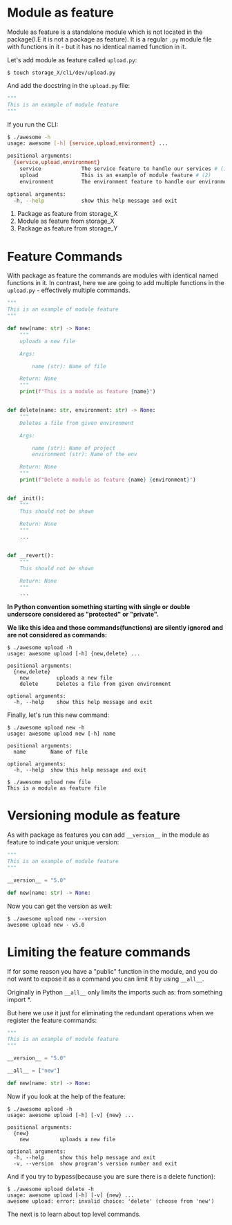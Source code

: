 # Module as feature

Module as feature is a standalone module which is not located in the package(I.E it is not a package as feature).
It is a regular `.py` module file with functions in it - but it has no identical named function in it.

Let's add module as feature called `upload.py`:

```console
$ touch storage_X/cli/dev/upload.py
```

And add the docstring in the `upload.py` file:

``` py title="upload.py"
"""
This is an example of module feature
"""
```

If you run the CLI:

```bash
$ ./awesome -h
usage: awesome [-h] {service,upload,environment} ...

positional arguments:
  {service,upload,environment}
    service             The service feature to handle our services # (1)
    upload              This is an example of module feature # (2)
    environment         The environment feature to handle our environments # (3)

optional arguments:
  -h, --help            show this help message and exit
```

1. Package as feature from storage_X
2. Module as feature from storage_X
3. Package as feature from storage_Y

# Feature Commands

With package as feature the commands are modules with identical named functions in it.
In contrast, here we are going to add multiple functions in the `upload.py` - effectively multiple commands.

```py title="upload.py" hl_lines="32 41"
"""
This is an example of module feature
"""

def new(name: str) -> None:
    """
    uploads a new file

    Args:

        name (str): Name of file

    Return: None
    """
    print(f"This is a module as feature {name}")


def delete(name: str, environment: str) -> None:
    """
    Deletes a file from given environment

    Args:

        name (str): Name of project
        environment (str): Name of the env

    Return: None
    """
    print(f"Delete a module as feature {name} {environment}")


def _init():
    """
    This should not be shown
    
    Return: None
    """
    ...


def __revert():
    """
    This should not be shown

    Return: None
    """
    ...
```

**In Python convention something starting with single or double underscore considered as "protected" or "private".**

**We like this idea and those commands(functions) are silently ignored and are not considered as commands:**

```console hl_lines="5"
$ ./awesome upload -h 
usage: awesome upload [-h] {new,delete} ...

positional arguments:
  {new,delete}
    new         uploads a new file
    delete      Deletes a file from given environment

optional arguments:
  -h, --help    show this help message and exit
```

Finally, let's run this new command:

```console 
$ ./awesome upload new -h
usage: awesome upload new [-h] name

positional arguments:
  name        Name of file

optional arguments:
  -h, --help  show this help message and exit
```

```console
$ ./awesome upload new file
This is a module as feature file
```

# Versioning module as feature

As with package as features you can add `__version__` in the module as feature to indicate your unique version:

``` py title="upload.py" hl_lines="5"
"""
This is an example of module feature
"""

__version__ = "5.0"

def new(name: str) -> None:
```

Now you can get the version as well:

```console
$ ./awesome upload new --version
awesome upload new - v5.0
```

# Limiting the feature commands

If for some reason you have a "public" function in the module, and you do not want to expose it as a command you can limit it by using `__all__`.

Originally in Python `__all__` only limits the imports such as: from something import *. 

But here we use it just for eliminating the redundant operations when we register the feature commands:

```py title="upload.py" hl_lines="7"
"""
This is an example of module feature
"""

__version__ = "5.0"

__all__ = ["new"]

def new(name: str) -> None:
```

Now if you look at the help of the feature:

```console hl_lines="5"
$ ./awesome upload -h
usage: awesome upload [-h] [-v] {new} ...

positional arguments:
  {new}
    new          uploads a new file

optional arguments:
  -h, --help     show this help message and exit
  -v, --version  show program's version number and exit
```

And if you try to bypass(because you are sure there is a delete function):

```console hl_lines="3"
$ ./awesome upload delete -h
usage: awesome upload [-h] [-v] {new} ...
awesome upload: error: invalid choice: 'delete' (choose from 'new')
```

The next is to learn about top level commands.